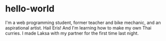 # hello-world

I'm a web programming student, former teacher and bike mechanic, and an aspirational artist. Hail Eris! And I'm learning how to make my own Thai curries. I made Laksa with my partner for the first time last night.
